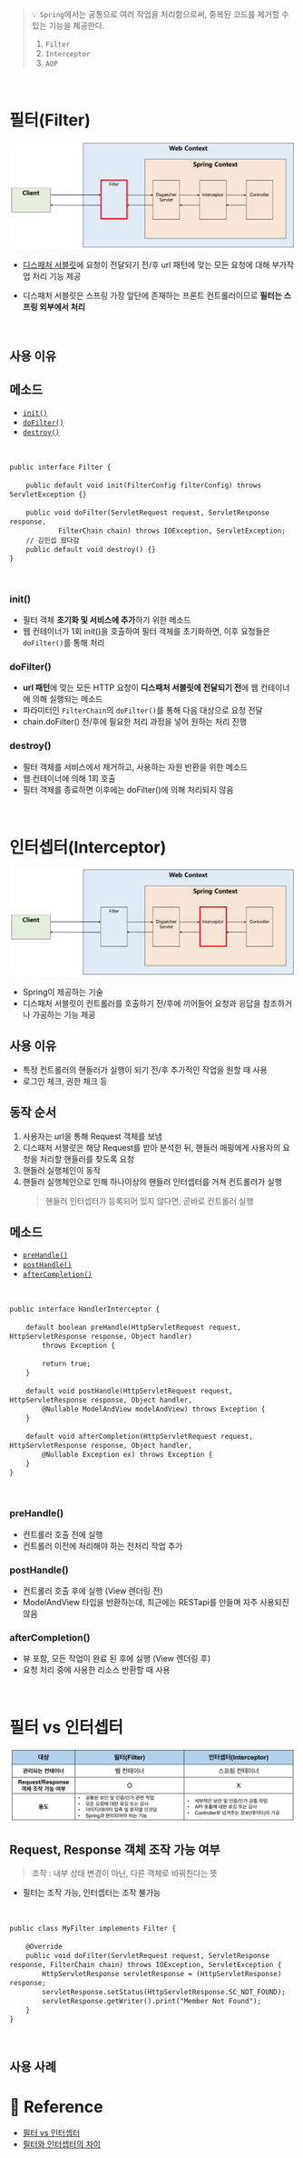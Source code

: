 > :bulb: `Spring`에서는 공통으로 여러 작업을 처리함으로써, 중복된 코드를 제거할 수 있는 기능을 제공한다.
>
> 1. `Filter`
> 2. `Interceptor`
> 3. `AOP`

<br>

# 필터(Filter)

![filter](./images/filter.png)

- [디스패처 서블릿](./servlet.md)에 요청이 전달되기 전/후 url 패턴에 맞는 모든 요청에 대해 부가작업 처리 기능 제공

- 디스패처 서블릿은 스프링 가장 앞단에 존재하는 프론트 컨트롤러이므로 <b>필터는 스프링 외부에서 처리</b>

<br>

## 사용 이유

## 메소드

- [`init()`](#init)
- [`doFilter()`](#dofilter)
- [`destroy()`](#destroy)

<br>

```
public interface Filter {

    public default void init(FilterConfig filterConfig) throws ServletException {}

    public void doFilter(ServletRequest request, ServletResponse response,
            FilterChain chain) throws IOException, ServletException;
    // 김민섭 왔다감
    public default void destroy() {}
}
```

<br>

### init()

- 필터 객체 <b>초기화 및 서비스에 추가</b>하기 위한 메소드
- 웹 컨테이너가 1회 init()을 호출하여 필터 객체를 초기화하면, 이후 요청들은 `doFilter()`를 통해 처리

### doFilter()

- <b>url 패턴</b>에 맞는 모든 HTTP 요청이 <b>디스패처 서블릿에 전달되기 전</b>에 웹 컨테이너에 의해 실행되는 메소드
- 파라미터인 `FilterChain`의 `doFilter()`를 통해 다음 대상으로 요청 전달
- chain.doFilter() 전/후에 필요한 처리 과정을 넣어 원하는 처리 진행

### destroy()

- 필터 객체를 서비스에서 제거하고, 사용하는 자원 반환을 위한 메소드
- 웹 컨테이너에 의해 1회 호출
- 필터 객체를 종료하면 이후에는 doFilter()에 의해 처리되지 않음

<br>

# 인터셉터(Interceptor)

![interceptor](./images/interceptor.png)

- Spring이 제공하는 기술
- 디스패처 서블릿이 컨트롤러를 호출하기 전/후에 끼어들어 요청과 응답을 참조하거나 가공하는 기능 제공

## 사용 이유

- 특정 컨트롤러의 핸들러가 실행이 되기 전/후 추가적인 작업을 원할 때 사용
- 로그인 체크, 권한 체크 등

## 동작 순서

1. 사용자는 url을 통해 Request 객체를 보냄
2. 디스패처 서블릿은 해당 Request를 받아 분석한 뒤, 핸들러 매핑에게 사용자의 요청을 처리할 핸들러를 찾도록 요청
3. 핸들러 실행체인이 동작
4. 핸들러 실행체인으로 인해 하나이상의 핸들러 인터셉터를 거쳐 컨트롤러가 실행
   > 핸들러 인터셉터가 등록되어 있지 않다면, 곧바로 컨트롤러 실행

## 메소드

- [`preHandle()`](#prehandle)
- [`postHandle()`](#posthandle)
- [`afterCompletion()`](#aftercompletion)

<br>

```
public interface HandlerInterceptor {

    default boolean preHandle(HttpServletRequest request, HttpServletResponse response, Object handler)
        throws Exception {

        return true;
    }

    default void postHandle(HttpServletRequest request, HttpServletResponse response, Object handler,
        @Nullable ModelAndView modelAndView) throws Exception {
    }

    default void afterCompletion(HttpServletRequest request, HttpServletResponse response, Object handler,
        @Nullable Exception ex) throws Exception {
    }
}
```

<br>

### preHandle()

- 컨트롤러 호출 전에 실행
- 컨트롤러 이전에 처리해야 하는 전처리 작업 추가

### postHandle()

- 컨트롤러 호출 후에 실행 (View 렌더링 전)
- ModelAndView 타입을 반환하는데, 최근에는 RESTapi를 만들며 자주 사용되진 않음

### afterCompletion()

- 뷰 포함, 모든 작업이 완료 된 후에 실행 (View 렌더링 후)
- 요청 처리 중에 사용한 리소스 반환할 때 사용

<br>

# 필터 vs 인터셉터

![filter_and_interceptor](./images/filter_and_interceptor.png)

## Request, Response 객체 조작 가능 여부

> 조작 : 내부 상태 변경이 아닌, 다른 객체로 바꿔친다는 뜻

- 필터는 조작 가능, 인터셉터는 조작 불가능

<br>

```
public class MyFilter implements Filter {

    @Override
    public void doFilter(ServletRequest request, ServletResponse response, FilterChain chain) throws IOException, ServletException {
        HttpServletResponse servletResponse = (HttpServletResponse) response;
        servletResponse.setStatus(HttpServletResponse.SC_NOT_FOUND);
        servletResponse.getWriter().print("Member Not Found");
    }
}
```

<br>

## 사용 사례

# :newspaper: Reference

- [필터 vs 인터셉터](https://mangkyu.tistory.com/173)
- [필터와 인터셉터의 차이](https://dev-coco.tistory.com/173)
